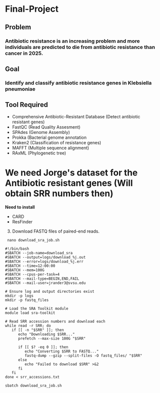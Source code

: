 # Final-Project

## Problem
### Antibiotic resistance is an increasing problem and more individuals are predicted to die from antibiotic resistance than cancer in 2025.

## Goal
### Identify and classify antibiotic resistance genes in Klebsiella pneumoniae

## Tool Required
- Comprehensive Antibiotic-Resistant Database (Detect antibiotic resistant genes) 
- FastQC (Read Quality Assesment)
- SPAdes (Genome Assembly)
- Prokka (Bacterial genome annotation
- Kraken2 (Classification of resistance genes)
- MAFFT (Multiple sequence alignment)
- RAxML (Phylogenetic tree)

# We need Jorge's dataset for the Antibiotic resistant genes (Will obtain SRR numbers then)

**Need to install**
- CARD
- ResFinder
  
3. Download FASTQ files of paired-end reads.
```
 nano download_sra_job.sh
```
```
#!/bin/bash
#SBATCH --job-name=download_sra
#SBATCH --output=logs/download_%j.out
#SBATCH --error=logs/download_%j.err
#SBATCH --time=12:00:00
#SBATCH --mem=100G
#SBATCH --cpus-per-task=4
#SBATCH --mail-type=BEGIN,END,FAIL
#SBATCH --mail-user=jrander3@svsu.edu

# Ensure log and output directories exist
mkdir -p logs
mkdir -p fastq_files

# Load the SRA Toolkit module
module load sra-toolkit

# Read SRR accession numbers and download each
while read -r SRR; do
   if [[ -n "$SRR" ]]; then
      echo "Downloading $SRR..."
      prefetch --max-size 100G "$SRR"

      if [[ $? -eq 0 ]]; then
         echo "Converting $SRR to FASTQ..."
         fastq-dump --gzip --split-files -O fastq_files/ "$SRR"
      else
         echo "Failed to download $SRR" >&2
      fi
   fi
done < srr_accessions.txt
```
```
sbatch download_sra_job.sh
```
